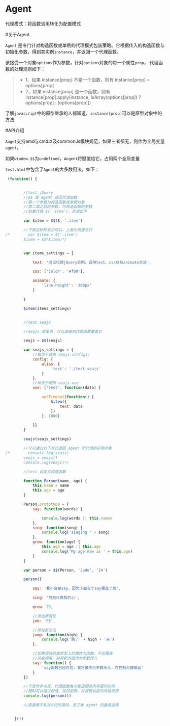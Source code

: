Agent
=====

代理模式：将函数调用转化为配置模式

#关于Agent

`Agent` 是专门针对构造函数或单例的代理模式包装策略。它根据传入的构造函数与初始化参数，得到其实例`instance`，并返回一个代理函数。

该接受一个对象`options`作为参数，针对`options`对象的每一个属性`prop`， 代理函数的处理规则如下：

>* 1、如果 instance[prop] 不是一个函数，则有 instance[prop] = options[prop] 
>* 2、如果 instance[prop] 是一个函数，则有 instance[prop].apply(instance, isArray(options[prop]) ? options[prop] : [options[prop]]) 

了解`javascript`中的原型继承的人都知道，`instance[prop]`可以是原型对象中的方法


#API介绍

`Anget`支持amd与cmd以及commonJs模块规范，如果三者都无，则作为全局变量`agent`。

如果`window.$$`为`undefined`，`Angent`将赋值给它，占用两个全局变量

`test.html`中包含了`Agnet`的大多数用法，如下：

```javascript
 (function() {


        //test jQuery
        //$$ 或 agent 返回代理函数
        //第一个参数为构造函数或单例对象
        //第二或之后的参数，为构造函数的参数
        //如要代理 $('.item')，形式如下

        var $item = $$($, '.item')

        //下面这种形式也可以，上面为快捷方式
/*        var $item = $('.item')
        $item = $$($item)*/


        var items_settings = {

            text: '测试代理jQuery实例，调用text、css以及animate方法',

            css: ['color', '#f00'],

            animate: {
                'line-height': '300px'
            }

        }

        $item(items_settings)


        //test seajs

        //seajs 是单例，可以直接用代理函数覆盖它

        seajs = $$(seajs)

        var seajs_settings = {
            //相当于调用 seajs.config()
            config: {
                alias: {
                    'test': './test-seajs'
                }
            },
            //相当于调用 seajs.use
            use: ['test', function(data) {

                setTimeout(function() {
                    $item({
                        text: data
                    })
                }, 1000)

            }]
        }

        seajs(seajs_settings)

        //可以通过以下方式返回 agent 所代理的实例对象
/*        console.log(seajs)
        seajs = seajs()
        console.log(seajs)*/

        //test 自定义构造函数

        function Person(name, age) {
            this.name = name
            this.age = age
        }

        Person.prototype = {
            say: function(words) {

                console.log(words || this.name)
            },
            sing: function(song) {
                console.log('singing ' + song)
            },
            grow: function(age) {
                this.age = age || this.age
                console.log('My age now is ' + this.age)
            }
        }

        var person = $$(Person, 'Jade', '24')

        person({

            say: '我不会被say，因为下面有个say覆盖了我',

            sing: '月亮代表我的心',

            grow: 25,

            //添加新属性
            job: 'FE',

            //添加新方法
            jump: function(high) {
                console.log('跳了' + high + '米')
            },

            //如果现有的或原型上的属性为函数，不会覆盖
            //只会调用，并将新的值作为参数传入
            say: function() {
                'say函数已经存在，我将被作为参数传入，在控制台被输出'
            }
        })

        //不管传参与否，代理函数每次都返回其所带里的实例
        //随时可以通过赋值，找回实例，并按照以前的风格使用
        console.log(person())

        //直接看不到100行的源码，是了解 agent 的最佳途径


    }())
```
